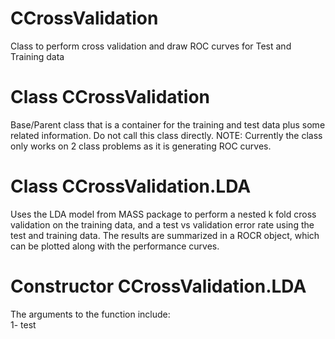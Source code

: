# CCrossValidation
Class to perform cross validation and draw ROC curves for Test and Training data

# Class CCrossValidation
Base/Parent class that is a container for the training and test data plus some related information. Do not call this class
directly.
NOTE: Currently the class only works on 2 class problems as it is generating ROC curves.

# Class CCrossValidation.LDA
Uses the LDA model from MASS package to perform a nested k fold cross validation on the training data, and a test vs validation
error rate using the test and training data. The results are summarized in a ROCR object, which can be plotted along with the
performance curves. 

# Constructor CCrossValidation.LDA
The arguments to the function include:  
1- test
